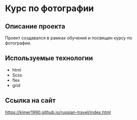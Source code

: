 # Курс по фотографии

## Описание проекта

Проект создавался в рамках обучения и посвящен курсу по фотографии.

## Используемые технологии

- html
- Scss
- flex
- grid

## Ссылка на сайт

https://kimer1990.github.io/russian-travel/index.html
